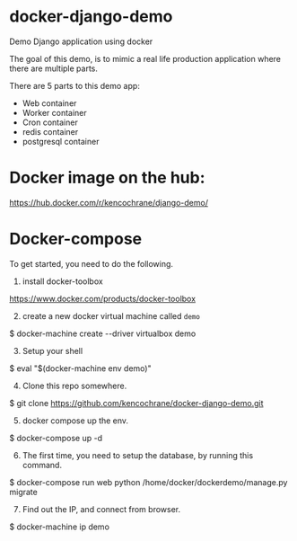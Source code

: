 # docker-django-demo
Demo Django application using docker

The goal of this demo, is to mimic a real life production application where there are
multiple parts.

There are 5 parts to this demo app:
- Web container
- Worker container
- Cron container
- redis container
- postgresql container

# Docker image on the hub:

https://hub.docker.com/r/kencochrane/django-demo/


# Docker-compose
To get started, you need to do the following.

1. install docker-toolbox

  https://www.docker.com/products/docker-toolbox

2. create a new docker virtual machine called `demo`

  $ docker-machine create --driver virtualbox demo

3. Setup your shell

  $ eval "$(docker-machine env demo)"

4. Clone this repo somewhere.

  $ git clone https://github.com/kencochrane/docker-django-demo.git

5. docker compose up the env.

  $ docker-compose up -d

6. The first time, you need to setup the database, by running this command.

  $ docker-compose run web python /home/docker/dockerdemo/manage.py migrate

7. Find out the IP, and connect from browser.

  $ docker-machine ip demo

